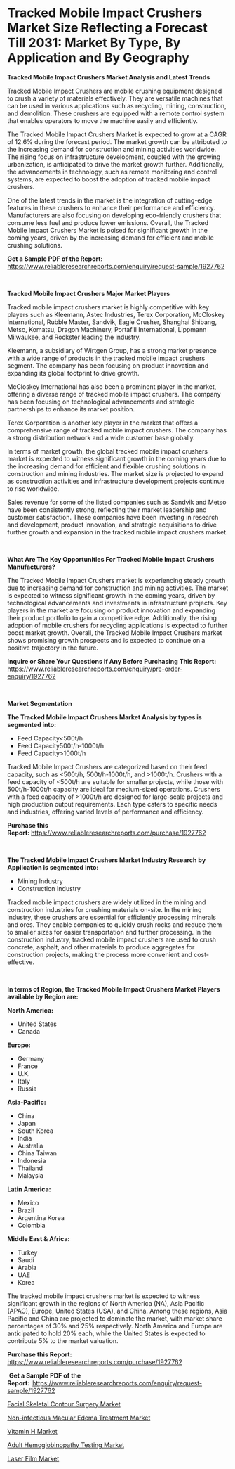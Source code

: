 <p><h1>Tracked Mobile Impact Crushers Market Size Reflecting a Forecast Till 2031: Market By Type, By Application and By Geography</h1></p><p><strong>Tracked Mobile Impact Crushers Market Analysis and Latest Trends</strong></p>
<p><p>Tracked Mobile Impact Crushers are mobile crushing equipment designed to crush a variety of materials effectively. They are versatile machines that can be used in various applications such as recycling, mining, construction, and demolition. These crushers are equipped with a remote control system that enables operators to move the machine easily and efficiently.</p><p>The Tracked Mobile Impact Crushers Market is expected to grow at a CAGR of 12.6% during the forecast period. The market growth can be attributed to the increasing demand for construction and mining activities worldwide. The rising focus on infrastructure development, coupled with the growing urbanization, is anticipated to drive the market growth further. Additionally, the advancements in technology, such as remote monitoring and control systems, are expected to boost the adoption of tracked mobile impact crushers.</p><p>One of the latest trends in the market is the integration of cutting-edge features in these crushers to enhance their performance and efficiency. Manufacturers are also focusing on developing eco-friendly crushers that consume less fuel and produce lower emissions. Overall, the Tracked Mobile Impact Crushers Market is poised for significant growth in the coming years, driven by the increasing demand for efficient and mobile crushing solutions.</p></p>
<p><strong>Get a Sample PDF of the Report:&nbsp;</strong> <a href="https://www.reliableresearchreports.com/enquiry/request-sample/1927762">https://www.reliableresearchreports.com/enquiry/request-sample/1927762</a></p>
<p>&nbsp;</p>
<p><strong>Tracked Mobile Impact Crushers Major Market Players</strong></p>
<p><p>Tracked mobile impact crushers market is highly competitive with key players such as Kleemann, Astec Industries, Terex Corporation, McCloskey International, Rubble Master, Sandvik, Eagle Crusher, Shanghai Shibang, Metso, Komatsu, Dragon Machinery, Portafill International, Lippmann Milwaukee, and Rockster leading the industry. </p><p>Kleemann, a subsidiary of Wirtgen Group, has a strong market presence with a wide range of products in the tracked mobile impact crushers segment. The company has been focusing on product innovation and expanding its global footprint to drive growth. </p><p>McCloskey International has also been a prominent player in the market, offering a diverse range of tracked mobile impact crushers. The company has been focusing on technological advancements and strategic partnerships to enhance its market position.</p><p>Terex Corporation is another key player in the market that offers a comprehensive range of tracked mobile impact crushers. The company has a strong distribution network and a wide customer base globally.</p><p>In terms of market growth, the global tracked mobile impact crushers market is expected to witness significant growth in the coming years due to the increasing demand for efficient and flexible crushing solutions in construction and mining industries. The market size is projected to expand as construction activities and infrastructure development projects continue to rise worldwide.</p><p>Sales revenue for some of the listed companies such as Sandvik and Metso have been consistently strong, reflecting their market leadership and customer satisfaction. These companies have been investing in research and development, product innovation, and strategic acquisitions to drive further growth and expansion in the tracked mobile impact crushers market.</p></p>
<p>&nbsp;</p>
<p><strong>What Are The Key Opportunities For Tracked Mobile Impact Crushers Manufacturers?</strong></p>
<p><p>The Tracked Mobile Impact Crushers market is experiencing steady growth due to increasing demand for construction and mining activities. The market is expected to witness significant growth in the coming years, driven by technological advancements and investments in infrastructure projects. Key players in the market are focusing on product innovation and expanding their product portfolio to gain a competitive edge. Additionally, the rising adoption of mobile crushers for recycling applications is expected to further boost market growth. Overall, the Tracked Mobile Impact Crushers market shows promising growth prospects and is expected to continue on a positive trajectory in the future.</p></p>
<p><strong>Inquire or Share Your Questions If Any Before Purchasing This Report:</strong> <a href="https://www.reliableresearchreports.com/enquiry/pre-order-enquiry/1927762">https://www.reliableresearchreports.com/enquiry/pre-order-enquiry/1927762</a></p>
<p>&nbsp;</p>
<p><strong>Market Segmentation</strong></p>
<p><strong>The Tracked Mobile Impact Crushers Market Analysis by types is segmented into:</strong></p>
<p><ul><li>Feed Capacity<500t/h</li><li>Feed Capacity500t/h-1000t/h</li><li>Feed Capacity>1000t/h</li></ul></p>
<p><p>Tracked Mobile Impact Crushers are categorized based on their feed capacity, such as <500t/h, 500t/h-1000t/h, and >1000t/h. Crushers with a feed capacity of <500t/h are suitable for smaller projects, while those with 500t/h-1000t/h capacity are ideal for medium-sized operations. Crushers with a feed capacity of >1000t/h are designed for large-scale projects and high production output requirements. Each type caters to specific needs and industries, offering varied levels of performance and efficiency.</p></p>
<p><strong>Purchase this Report:&nbsp;</strong><a href="https://www.reliableresearchreports.com/purchase/1927762">https://www.reliableresearchreports.com/purchase/1927762</a></p>
<p>&nbsp;</p>
<p><strong>The Tracked Mobile Impact Crushers Market Industry Research by Application is segmented into:</strong></p>
<p><ul><li>Mining Industry</li><li>Construction Industry</li></ul></p>
<p><p>Tracked mobile impact crushers are widely utilized in the mining and construction industries for crushing materials on-site. In the mining industry, these crushers are essential for efficiently processing minerals and ores. They enable companies to quickly crush rocks and reduce them to smaller sizes for easier transportation and further processing. In the construction industry, tracked mobile impact crushers are used to crush concrete, asphalt, and other materials to produce aggregates for construction projects, making the process more convenient and cost-effective.</p></p>
<p>&nbsp;</p>
<p><strong>In terms of Region, the Tracked Mobile Impact Crushers Market Players available by Region are:</strong></p>
<p>
    <p> <strong> North America: </strong>
        <ul>
            <li>United States</li>
            <li>Canada</li>
        </ul>
        </p> 
    <p> <strong> Europe: </strong>
        <ul>
            <li>Germany</li>
            <li>France</li>
            <li>U.K.</li>
            <li>Italy</li>
            <li>Russia</li>
        </ul>
        </p> 
    <p> <strong> Asia-Pacific: </strong>
        <ul>
            <li>China</li>
            <li>Japan</li>
            <li>South Korea</li>
            <li>India</li>
            <li>Australia</li>
            <li>China Taiwan</li>
            <li>Indonesia</li>
            <li>Thailand</li>
            <li>Malaysia</li>
        </ul>
        </p> 
    <p> <strong> Latin America: </strong>
        <ul>
            <li>Mexico</li>
            <li>Brazil</li>
            <li>Argentina Korea</li>
            <li>Colombia</li>
        </ul>
        </p> 
    <p> <strong> Middle East & Africa: </strong>
        <ul>
            <li>Turkey</li>
            <li>Saudi</li>
            <li>Arabia</li>
            <li>UAE</li>
            <li>Korea</li>
        </ul>
    </p>
    </p>
<p><p>The tracked mobile impact crushers market is expected to witness significant growth in the regions of North America (NA), Asia Pacific (APAC), Europe, United States (USA), and China. Among these regions, Asia Pacific and China are projected to dominate the market, with market share percentages of 30% and 25% respectively. North America and Europe are anticipated to hold 20% each, while the United States is expected to contribute 5% to the market valuation.</p></p>
<p><strong>Purchase this Report: </strong><a href="https://www.reliableresearchreports.com/purchase/1927762">https://www.reliableresearchreports.com/purchase/1927762</a></p>
<p>&nbsp;<strong>Get a Sample PDF of the Report:&nbsp;&nbsp;</strong><a href="https://www.reliableresearchreports.com/enquiry/request-sample/1927762">https://www.reliableresearchreports.com/enquiry/request-sample/1927762</a></p>
<p><strong></strong></p>
<p><p><a href="https://sore-arch-6db.notion.site/Facial-Skeletal-Contour-Surgery-Market-Research-Report-Provides-thorough-Industry-Overview-which-of-e38dec2ed7d247dc9a44f5acffd233c3">Facial Skeletal Contour Surgery Market</a></p><p><a href="https://confirmed-shield-e13.notion.site/Non-infectious-Macular-Edema-Treatment-Market-Research-Report-Forecasted-for-Period-from-2024-203-df8ff0227335445f8b9d5263328054ca">Non-infectious Macular Edema Treatment Market</a></p><p><a href="https://view.publitas.com/reportprime-1/vitamin-h-market-provides-detailed-segmentation-of-this-market-based-on-type-application-and-region-and-forecast-for-the-period-from-2024-2031/">Vitamin H Market</a></p><p><a href="https://funky-papaya-cf4.notion.site/Adult-Hemoglobinopathy-Testing-Market-Research-Report-Forecasted-for-Period-from-2024-2031-by-Mar-25deabbad76a48e48ba1e628232eb229">Adult Hemoglobinopathy Testing Market</a></p><p><a href="https://view.publitas.com/reportprime-1/laser-film-market-share-market-new-trends-analysis-report-by-type-by-application-by-end-use-by-region-and-segment-forecasts-2024-2031/">Laser Film Market</a></p></p>
